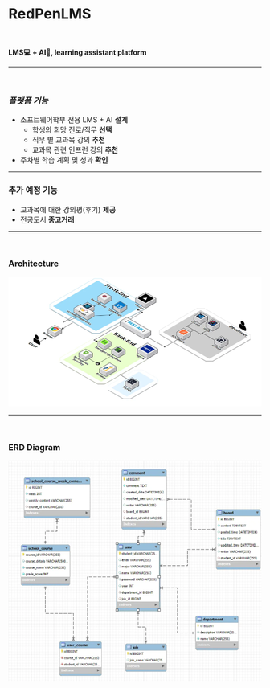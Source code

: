 # RedPenLMS
<br>

**LMS💻 + AI🤖, learning assistant platform**<br>

---
<br>

### **_플랫폼 기능_**


- 소프트웨어학부 전용 LMS  + AI **설계**
  - 학생의 희망 진로/직무 **선택**
  - 직무 별 교과목 강의 **추천**
  - 교과목 관련 인프런 강의 **추천**
- 주차별 학습 계획 및 성과 **확인**
--- 
### **추가 예정 기능**
- 교과목에 대한 강의평(후기) **제공**
- 전공도서 **중고거래**

---
<br>

### Architecture
![img.png](Architecture.png)


---
<br>

### ERD Diagram
![img_1.png](ERD.png)

